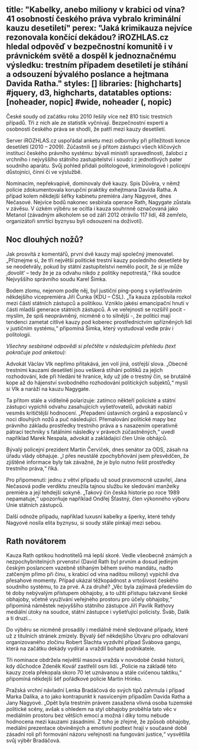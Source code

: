 title: "Kabelky, anebo miliony v krabici od vína? 41 osobností českého práva vybralo kriminální kauzu desetiletí"
perex: "Jaká krimikauza nejvíce rezonovala končící dekádou? iROZHLAS.cz hledal odpověď v bezpečnostní komunitě i v právnickém světě a dospěl k jednoznačnému výsledku: trestním případem desetiletí je stíhání a odsouzení bývalého poslance a hejtmana Davida Ratha."
styles: []
libraries: [highcharts] #jquery, d3, highcharts, datatables
options: [noheader, nopic] #wide, noheader (, nopic)
---
České soudy od začátku roku 2010 řešily více než 810 tisíc trestních případů. Tři z nich ale ze statistik vyčnívají. Bezpečnostní experti a osobnosti českého práva se shodli, že patří mezi kauzy desetiletí.

Server iROZHLAS.cz uspořádal anketu mezi odborníky při příležitosti konce desetiletí (2010 – 2009). Zúčastnili se jí přitom zástupci všech klíčových institucí českého právního systému: bývalí ministři spravedlnosti, žalobci z vrchního i nejvyššího státního zastupitelství i soudci z jednotlivých pater soudního aparátu. Svůj pohled přidali politologové, kriminologové i policejní důstojníci, činní či ve výslužbě.

<wide>
  <div id="lineup"></div>
</wide>

Nominacím, nepřekvapivě, dominovaly dvě kauzy. Spis Důvěra, v němž policie zdokumentovala korupční praktiky exhejtmana Davida Ratha. A případ kolem někdejší šéfky kabinetu premiéra  Jany Nagyové, dnes Nečasové. Nejvíce bodů nakonec sesbírala operace Rath, Nagygate zůstala v závěsu. V úzkém výběru se ocitla i kauza souhrnně označovaná jako Metanol (závadným alkoholem se od září 2012 otrávilo 117 lidí, 48 zemřelo, organizátoři smrtící byznysu byli odsouzeni na doživotí).

## Noc dlouhých nožů?

Jak prosvítá z komentářů, první dvě kauzy mají společný jmenovatel. „Přiznejme si, že tři největší politické trestní kauzy posledního desetileté by se neodehrály, pokud by státní zastupitelství nemělo pocit, že si je může ‚dovolit‘ – tedy že je za odvahu nikdo z politiky nepotrestá,“ říká soudce Nejvyššího správního soudu Karel Šimka.

Bodem zlomu, nejenom podle něj, byl justiční ping-pong s vyšetřováním někdejšího vicepremiéra Jiří Čunka (KDU – ČSL). „Ta kauza způsobila rozkol mezi částí státních zástupců a politikou. Vzniklo jakési emancipační hnutí v části mladší generace státních zástupců. A ve veřejnosti se rozšířil pocit - myslím, že spíš neoprávněný, nicméně o to silnější -, že politici mají tendenci zametat citlivé kauzy pod koberec prostřednictvím spřízněných lidí v justičním systému,“ připomíná Šimka, který vystudoval vedle práv i politologii.

_Všechny sesbírané odpovědi si přečtěte v následujícím přehledu (text pokračuje pod anketou):_

<wide>
  <div id="anketa-wrapper"></div>
</wide>

Advokát Václav Vlk nepřímo přitakává, jen volí jiná, ostřejší slova. „Obecně trestními kauzami desetiletí jsou veškerá stíhání politiků za jejich rozhodování, kde při hledání té hranice, kdy už jde o trestný čin, se brutálně kope až do hájenství svobodného rozhodování politických subjektů,“ myslí si Vlk a naráží na kauzu Nagygate.

Ta přitom stále a viditelně polarizuje: zatímco někteří policisté a státní zástupci vypíchli odvahu zasahujících vyšetřovatelů, advokáti nabízí vesměs kritičtější hodnocení. „Přepadení ústavních orgánů a exposlanců v noci dlouhých nožů a puč následující. Přemalování politické mapy bez právního základu prostředky trestního práva a s nasazením operativně pátrací techniky s fatálními následky v právech zúčastněných,“ uvedl například Marek Nespala, advokát a zakládající člen Unie obhájců.

Bývalý policejní prezident Martin Červíček, dnes senátor za ODS, zásah na úřadu vlády obhajuje. „I  přes neustálé zpochybňování jsem přesvědčen, že zjištěné informace byly tak závažné, že je bylo nutno řešit prostředky trestního práva,“ říká.

Pro připomenutí: jednu z větví případu už soud pravomocně uzavřel, Jana Nečasová podle verdiktu zneužila tajnou službu ke sledování manželky premiéra a její tehdejší sokyně. „Takový čin česká historie po roce 1989 nepamatuje,“ upozorňuje například Ondřej Šťastný, člen výkonného výboru Unie státních zástupců.

Další odnože případu, například luxusní kabelky a šperky, které tehdy Nagyové nosila elita byznysu, si soudy stále pinkají mezi sebou. 

## Rath novátorem

Kauza Rath optikou hodnotitelů má lepší skoré. Vedle všeobecně známých a nezpochybnitelných prvenství (David Rath byl prvním a dosud jediným českým poslancem vazebně stíhaným během svého mandátu, nadto zatčeným přímo při činu, s krabicí od vína naditou miliony) vypíchli dva přesahové momenty. Případ ukázal těžkopádnost a vrtošivost českého soudního systému, to za prvé. A za druhé? „Věc byla zajímavá především do té doby nebývalým přístupem obhajoby, a to užití přístupu takzvané široké obhajoby, včetně využívání veřejného prostoru pro účely obhajoby,“ připomíná náměstek nejvyššího státního zástupce Jiří Pavlík Rathovy mediální útoky na soudce, státní zástupce i vyšetřující policisty. 
Šváb, Dalík a ti druzí…

Do výběru se nicméně prosadily i mediálně méně sledované případy, které už z titulních stránek zmizely. Bývalý šéf někdejšího Útvaru pro odhalovaní organizovaného zločinu Robert Šlachta vyzdvihl případ Švábova gangu, která na začátku dekády vydíral a vraždil bohaté podnikatele.

Tři nominace obdržela největší masová vražda v novodobé české historii, kdy důchodce Zdeněk Kovář zastřelil osm lidí. „Policie na základě této kauzy zcela překopala skoro 70 let uznávanou a stále cvičenou taktiku,“ připomíná někdejší šéf pořádkové policie Martin Hrinko.

Pražská vrchní návladní Lenka Bradáčová do svých tipů zahrnula i případ Marka Dalíka, a to jako kontrapunkt k nasvíceným případům Davida Ratha a Jany Nagyové. „Opět byla trestním právem zasažena vlivná osoba tuzemské politické scény, avšak s ohledem na styl obhajoby proběhla tato věc v mediálním prostoru bez větších emocí a možná i díky tomu nebude hodnocena mezi kauzami zásadními. Z toho je zřejmé, že způsob obhajoby, mediální prezentace obviněných a emotivní podtext hrají v současné době zásadní roli při formování názoru veřejnosti na fungování justice,“ vysvětlila svůj výběr Bradáčová.

